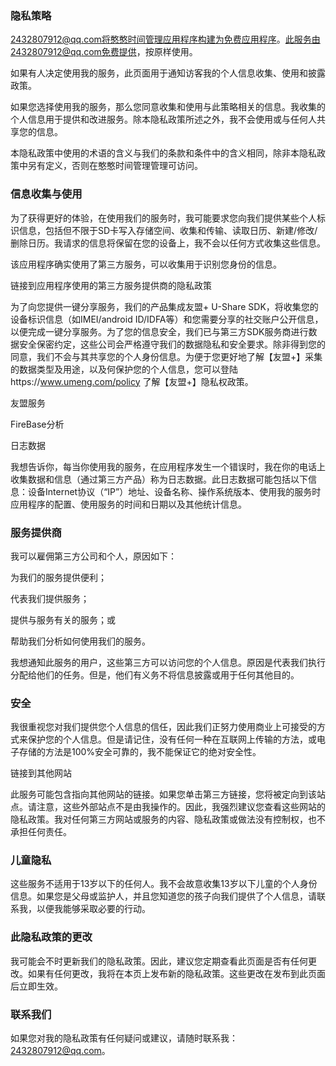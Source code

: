 ### 隐私策略

2432807912@qq.com将憨憨时间管理应用程序构建为免费应用程序。此服务由2432807912@qq.com免费提供，按原样使用。

如果有人决定使用我的服务，此页面用于通知访客我的个人信息收集、使用和披露政策。

如果您选择使用我的服务，那么您同意收集和使用与此策略相关的信息。我收集的个人信息用于提供和改进服务。除本隐私政策所述之外，我不会使用或与任何人共享您的信息。

本隐私政策中使用的术语的含义与我们的条款和条件中的含义相同，除非本隐私政策中另有定义，否则在憨憨时间管理管理可访问。

### 信息收集与使用

为了获得更好的体验，在使用我们的服务时，我可能要求您向我们提供某些个人标识信息，包括但不限于SD卡写入存储空间、收集和传输、读取日历、新建/修改/删除日历。我请求的信息将保留在您的设备上，我不会以任何方式收集这些信息。

该应用程序确实使用了第三方服务，可以收集用于识别您身份的信息。

链接到应用程序使用的第三方服务提供商的隐私政策

为了向您提供一键分享服务，我们的产品集成友盟+ U-Share SDK，将收集您的设备标识信息（如IMEI/android ID/IDFA等）和您需要分享的社交账户公开信息，以便完成一键分享服务。为了您的信息安全，我们已与第三方SDK服务商进行数据安全保密约定，这些公司会严格遵守我们的数据隐私和安全要求。除非得到您的同意，我们不会与其共享您的个人身份信息。为便于您更好地了解【友盟+】采集的数据类型及用途，以及何保护您的个人信息，您可以登陆https://www.umeng.com/policy 了解【友盟+】隐私权政策。

友盟服务

FireBase分析

日志数据

我想告诉你，每当你使用我的服务，在应用程序发生一个错误时，我在你的电话上收集数据和信息（通过第三方产品）称为日志数据。此日志数据可能包括以下信息：设备Internet协议（“IP”）地址、设备名称、操作系统版本、使用我的服务时应用程序的配置、使用服务的时间和日期以及其他统计信息。

### 服务提供商

我可以雇佣第三方公司和个人，原因如下：

为我们的服务提供便利；

代表我们提供服务；

提供与服务有关的服务；或

帮助我们分析如何使用我们的服务。

我想通知此服务的用户，这些第三方可以访问您的个人信息。原因是代表我们执行分配给他们的任务。但是，他们有义务不将信息披露或用于任何其他目的。

### 安全

我很重视您对我们提供您个人信息的信任，因此我们正努力使用商业上可接受的方式来保护您的个人信息。但是请记住，没有任何一种在互联网上传输的方法，或电子存储的方法是100%安全可靠的，我不能保证它的绝对安全性。

链接到其他网站

此服务可能包含指向其他网站的链接。如果您单击第三方链接，您将被定向到该站点。请注意，这些外部站点不是由我操作的。因此，我强烈建议您查看这些网站的隐私政策。我对任何第三方网站或服务的内容、隐私政策或做法没有控制权，也不承担任何责任。

### 儿童隐私

这些服务不适用于13岁以下的任何人。我不会故意收集13岁以下儿童的个人身份信息。如果您是父母或监护人，并且您知道您的孩子向我们提供了个人信息，请联系我，以便我能够采取必要的行动。

### 此隐私政策的更改

我可能会不时更新我们的隐私政策。因此，建议您定期查看此页面是否有任何更改。如果有任何更改，我将在本页上发布新的隐私政策。这些更改在发布到此页面后立即生效。

### 联系我们

如果您对我的隐私政策有任何疑问或建议，请随时联系我：2432807912@qq.com。
